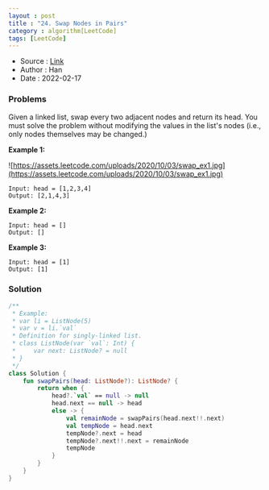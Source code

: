 ```yaml
---
layout : post
title : "24. Swap Nodes in Pairs"
category : algorithm[LeetCode]
tags: [LeetCode]
---
```


* Source : [Link](https://leetcode.com/problems/swap-nodes-in-pairs/)
* Author : Han
* Date   : 2022-02-17

### Problems
Given a linked list, swap every two adjacent nodes and return its head. You must solve the problem without modifying the values in the list's nodes (i.e., only nodes themselves may be changed.)

**Example 1:**

![https://assets.leetcode.com/uploads/2020/10/03/swap_ex1.jpg](https://assets.leetcode.com/uploads/2020/10/03/swap_ex1.jpg)

```
Input: head = [1,2,3,4]
Output: [2,1,4,3]

```

**Example 2:**

```
Input: head = []
Output: []

```

**Example 3:**

```
Input: head = [1]
Output: [1]

```

### Solution

```kotlin
/**
 * Example:
 * var li = ListNode(5)
 * var v = li.`val`
 * Definition for singly-linked list.
 * class ListNode(var `val`: Int) {
 *     var next: ListNode? = null
 * }
 */
class Solution {
    fun swapPairs(head: ListNode?): ListNode? {
        return when {
            head?.`val` == null -> null
            head.next == null -> head
            else -> {
                val remainNode = swapPairs(head.next!!.next)
                val tempNode = head.next
                tempNode?.next = head
                tempNode?.next!!.next = remainNode
                tempNode
            }
        }
    }
}
```
